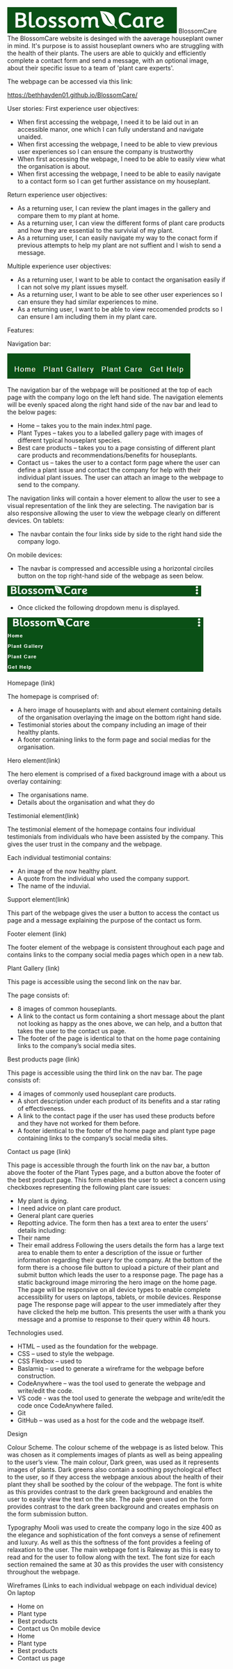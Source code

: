 
<img src="assets/assets-readme/logo.png" alt="Organisation logo">
BlossomCare
The BlossomCare website is desinged with the aaverage houseplant owner in mind. It's purpose is to assist houseplant owners who are struggling with the health of their plants. The users are able to quickly and efficiently complete a contact form and send a message, with an optional image, about their specific issue to a team of 'plant care experts'. 

The webpage can be accessed via this link:

https://bethhayden01.github.io/BlossomCare/


User stories:
First experience user objectives:

-	When first accessing the webpage, I need it to be laid out in an accessible manor, one which I can fully understand and navigate unaided.
-	When first accessing the webpage, I need to be able to view previous user experiences so I can ensure the company is trustworthy
-   When first accessing the webpage, I need to be able to easily view what the organisation is about. 
-   When first accessing the webpage, I need to be able to easily navigate to a contact form so I can get further assistance on my houseplant.

Return experience user objectives:

-   As a returning user, I can review the plant images in the gallery and compare them to my plant at home.
-   As a returning user, I can view the different forms of plant care products and how they are essential to the survivial of my plant.
-   As a returning user, I can easily navigate my way to the conact form if previous attempts to help my plant are not suffient and I wish to send a message.

Multiple experience user objectives:

-   As a returning user, I want to be able to contact the organisation easily if I can not solve my plant issues myself.
-   As a returning user, I want to be able to see other user experiences so I can ensure they had similar experiences to mine.
-   As a returning user, I want to be able to view reccomended prodcts so I can ensure I am including them in my plant care.

Features:

Navigation bar:

<img src="assets/assets-readme/navbar.png" alt="navbar image">

The navigation bar of the webpage will be positioned at the top of each page with the company logo on the left hand side. The navigation elements will be evenly spaced along the right hand side of the nav bar and lead to the below pages:

-	Home – takes you to the main index.html page.
-	Plant Types – takes you to a labelled gallery page with images of different typical houseplant species.
-	Best care products – takes you to a page consisting of different plant care products and recommendations/benefits for houseplants.
-	Contact us – takes the user to a contact form page where the user can define a plant issue and contact the company for help with their individual plant issues. The user can attach an image to the webpage to send to the company.

The navigation links will contain a hover element to allow the user to see a visual representation of the link they are selecting. The navigation bar is also responsive allowing the user to view the webpage clearly on different devices.
On tablets:

-	The navbar contain the four links side by side to the right hand side the company logo.

On mobile devices:

-	The navbar is compressed and accessible using a horizontal circiles button on the top right-hand side of the webpage as seen below. 
<img src="assets/assets-readme/navbar-burger.png" alt="dropdown menu button in navbar">

-   Once clicked the following dropdown menu is displayed.
<img src="assets/assets-readme/navbar-dropdown.png" alt="dropdown menu in navbar">

Homepage (link)

The homepage is comprised of:
-	A hero image of houseplants with and about element containing details of the organisation overlaying the image on the bottom right hand side.
-	Testimonial stories about the company including an image of their healthy plants.
-	A footer containing links to the form page and social medias for the organisation.

Hero element(link)

The hero element is comprised of a fixed background image with a about us overlay containing:
-	The organisations name.
-	Details about the organisation and what they do

Testimonial element(link)

The testimonial element of the homepage contains four individual testimonials from individuals who have been assisted by the company. This gives the user trust in the company and the webpage.

Each individual testimonial contains:
-	An image of the now healthy plant.
-	A quote from the individual who used the company support.
-	The name of the induvial.

Support element(link)

This part of the webpage gives the user a button to access the contact us page and a message explaining the purpose of the contact us form.

Footer element (link)

The footer element of the webpage is consistent throughout each page and contains links to the company social media pages which open in a new tab.

Plant Gallery (link)

This page is accessible using the second link on the nav bar.

The page consists of:
-	8 images of common houseplants.
-	A link to the contact us form containing a short message about the plant not looking as happy as the ones above, we can help, and a button that takes the user to the contact us page.
-	The footer of the page is identical to that on the home page containing links to the company’s social media sites.

Best products page (link)

This page is accessible using the third link on the nav bar.
The page consists of:
-	4 images of commonly used houseplant care products.
-	A short description under each product of its benefits and a star rating of effectiveness.
-	A link to the contact page if the user has used these products before and they have not worked for them before.
-	A footer identical to the footer of the home page and plant type page containing links to the company’s social media sites.

Contact us page (link)

This page is accessible through the fourth link on the nav bar, a button above the footer of the Plant Types page, and a button above the footer of the best product page.
This form enables the user to select a concern using checkboxes representing the following plant care issues:
-	My plant is dying.
-	I need advice on plant care product.
-	General plant care queries
-	Repotting advice.
The form then has a text area to enter the users’ details including:
-	Their name
-	Their email address
Following the users details the form has a large text area to enable them to enter a description of the issue or further information regarding their query for the company.
At the bottom of the form there is a choose file button to upload a picture of their plant and submit button which leads the user to a response page.
The page has a static background image mirroring the hero image on the home page.
The page will be responsive on all device types to enable complete accessibility for users on laptops, tablets, or mobile devices.
Response page
The response page will appear to the user immediately after they have clicked the help me button. This presents the user with a thank you message and a promise to response to their query within 48 hours.

Technologies used.
-	HTML – used as the foundation for the webpage.
-	CSS – used to style the webpage.
-	CSS Flexbox – used to
-	Baslamiq – used to generate a wireframe for the webpage before construction.
-	CodeAnywhere – was the tool used to generate the webpage and write/edit the code.
-   VS code - was the tool used to generate the webpage and write/edit the code once CodeAnywhere failed.
-	Git
-	GitHub – was used as a host for the code and the webpage itself.


Design

Colour Scheme.
The colour scheme of the webpage is as listed below. This was chosen as it complements images of plants as well as being appealing to the user’s view.
The main colour, Dark green, was used as it represents images of plants. Dark greens also contain a soothing psychological effect to the user, so if they access the webpage anxious about the health of their plant they shall be soothed by the colour of the webpage.
The font is white as this provides contrast to the dark green background and enables the user to easily view the text on the site.
The pale green used on the form provides contrast to the dark green background and creates emphasis on the form submission button.

Typography
Mooli was used to create the company logo in the size 400 as the elegance and sophistication of the font conveys a sense of refinement and luxury. As well as this the softness of the font provides a feeling of relaxation to the user.
The main webpage font is Raleway as this is easy to read and for the user to follow along with the text. The font size for each section remained the same at 30 as this provides the user with consistency throughout the webpage.

Wireframes
(Links to each individual webpage on each individual device)
On laptop
-	Home on  
-	Plant type
-	Best products
-	Contact us
On mobile device
-	Home
-	Plant type
-	Best products
-	Contact us page


[def]: ssets/assets-readme/logo.pn